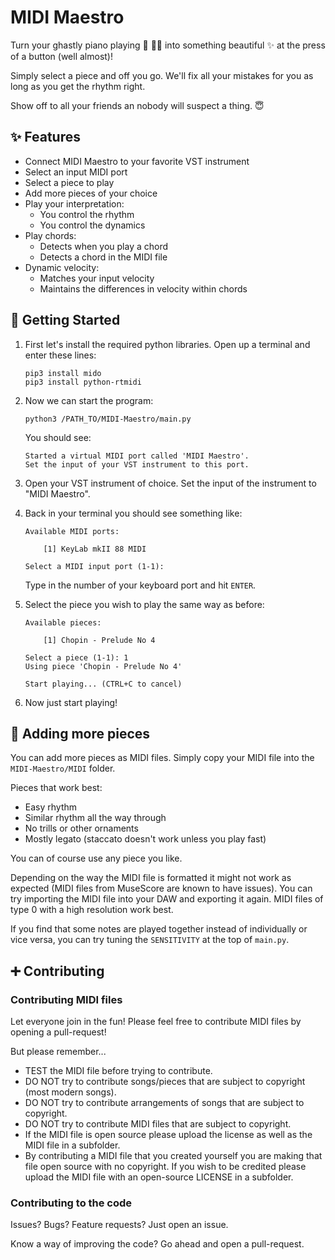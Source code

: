 # MIDI Maestro
Turn your ghastly piano playing :musical_keyboard: :man_facepalming: into something beautiful :sparkles: at the press of a button (well almost)!

Simply select a piece and off you go. We'll fix all your mistakes for you as long as you get the rhythm right.

Show off to all your friends an nobody will suspect a thing. :innocent:


## :sparkles: Features
- Connect MIDI Maestro to your favorite VST instrument
- Select an input MIDI port
- Select a piece to play
- Add more pieces of your choice
- Play your interpretation:
    - You control the rhythm
    - You control the dynamics
- Play chords:
    - Detects when you play a chord
    - Detects a chord in the MIDI file
- Dynamic velocity:
    - Matches your input velocity
    - Maintains the differences in velocity within chords


## :rocket: Getting Started
1. First let's install the required python libraries. Open up a terminal and enter these lines:
    ```
    pip3 install mido
    pip3 install python-rtmidi
    ```

2. Now we can start the program:
    ```
    python3 /PATH_TO/MIDI-Maestro/main.py
    ```

    You should see:
    ```
    Started a virtual MIDI port called 'MIDI Maestro'.
    Set the input of your VST instrument to this port.
    ```

3. Open your VST instrument of choice. Set the input of the instrument to "MIDI Maestro".

4. Back in your terminal you should see something like:
    ```
    Available MIDI ports:

        [1] KeyLab mkII 88 MIDI

    Select a MIDI input port (1-1):
    ```
    Type in the number of your keyboard port and hit `ENTER`.

5. Select the piece you wish to play the same way as before:
    ```
    Available pieces:

        [1] Chopin - Prelude No 4

    Select a piece (1-1): 1
    Using piece 'Chopin - Prelude No 4'

    Start playing... (CTRL+C to cancel)
    ```
6. Now just start playing!


## :musical_note: Adding more pieces
You can add more pieces as MIDI files. Simply copy your MIDI file into the `MIDI-Maestro/MIDI` folder.

Pieces that work best:
- Easy rhythm
- Similar rhythm all the way through
- No trills or other ornaments
- Mostly legato (staccato doesn't work unless you play fast)

You can of course use any piece you like.

Depending on the way the MIDI file is formatted it might not work as expected (MIDI files from MuseScore are known to have issues). You can try importing the MIDI file into your DAW and exporting it again. MIDI files of type 0 with a high resolution work best.

If you find that some notes are played together instead of individually or vice versa, you can try tuning the `SENSITIVITY` at the top of `main.py`.


## :heavy_plus_sign: Contributing
### Contributing MIDI files
Let everyone join in the fun! Please feel free to contribute MIDI files by opening a pull-request!

But please remember...
- TEST the MIDI file before trying to contribute.
- DO NOT try to contribute songs/pieces that are subject to copyright (most modern songs).
- DO NOT try to contribute arrangements of songs that are subject to copyright.
- DO NOT try to contribute MIDI files that are subject to copyright.
- If the MIDI file is open source please upload the license as well as the MIDI file in a subfolder.
- By contributing a MIDI file that you created yourself you are making that file open source with no copyright. If you wish to be credited please upload the MIDI file with an open-source LICENSE in a subfolder.

### Contributing to the code
Issues? Bugs? Feature requests? Just open an issue.

Know a way of improving the code? Go ahead and open a pull-request.